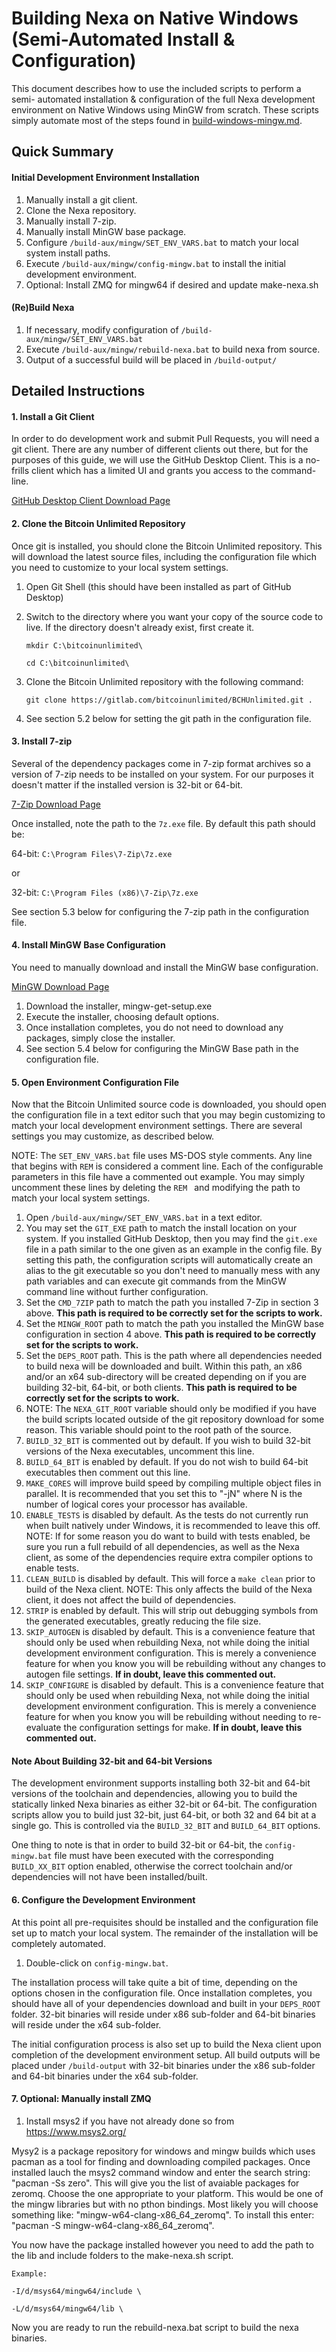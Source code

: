 Building Nexa on Native Windows (Semi-Automated Install & Configuration)
===========================================================================

This document describes how to use the included scripts to perform a semi-
automated installation & configuration of the full Nexa development
environment on Native Windows using MinGW from scratch.  These scripts simply
automate most of the steps found in [build-windows-mingw.md](/doc/build-windows-mingw.md).


Quick Summary
-------------

#### Initial Development Environment Installation

1. Manually install a git client.
2. Clone the Nexa repository.
3. Manually install 7-zip.
4. Manually install MinGW base package.
5. Configure `/build-aux/mingw/SET_ENV_VARS.bat` to match your local system
   install paths.
6. Execute `/build-aux/mingw/config-mingw.bat` to install the initial development
   environment.
7. Optional: Install ZMQ for mingw64 if desired and update make-nexa.sh


#### (Re)Build Nexa

1. If necessary, modify configuration of `/build-aux/mingw/SET_ENV_VARS.bat`
2. Execute `/build-aux/mingw/rebuild-nexa.bat` to build nexa from source.
3. Output of a successful build will be placed in `/build-output/`


Detailed Instructions
---------------------

#### 1. Install a Git Client

In order to do development work and submit Pull Requests, you will need a git
client.  There are any number of different clients out there, but for the
purposes of this guide, we will use the GitHub Desktop Client.  This is a
no-frills client which has a limited UI and grants you access to the command-
line.

[GitHub Desktop Client Download Page](https://desktop.github.com/)


#### 2. Clone the Bitcoin Unlimited Repository

Once git is installed, you should clone the Bitcoin Unlimited repository.  This
will download the latest source files, including the configuration file which
you need to customize to your local system settings.

1. Open Git Shell (this should have been installed as part of GitHub Desktop)
2. Switch to the directory where you want your copy of the source code to live.
   If the directory doesn't already exist, first create it.
	
	`mkdir C:\bitcoinunlimited\`
	
	`cd C:\bitcoinunlimited\`
	
3. Clone the Bitcoin Unlimited repository with the following command:

	`git clone https://gitlab.com/bitcoinunlimited/BCHUnlimited.git .`
	
4. See section 5.2 below for setting the git path in the configuration file.

	
#### 3. Install 7-zip

Several of the dependency packages come in 7-zip format archives so a version of
7-zip needs to be installed on your system.  For our purposes it doesn't matter
if the installed version is 32-bit or 64-bit.

[7-Zip Download Page](http://www.7-zip.org/)

Once installed, note the path to the `7z.exe` file.
By default this path should be:

64-bit: `C:\Program Files\7-Zip\7z.exe`

or

32-bit: `C:\Program Files (x86)\7-Zip\7z.exe`

	
See section 5.3 below for configuring the 7-zip path in the configuration file.


#### 4. Install MinGW Base Configuration

You need to manually download and install the MinGW base configuration.

[MinGW Download Page](http://sourceforge.net/projects/mingw/files/Installer/)


1. Download the installer, mingw-get-setup.exe
2. Execute the installer, choosing default options.
3. Once installation completes, you do not need to download any packages, simply
   close the installer.
4. See section 5.4 below for configuring the MinGW Base path in the
   configuration file.


#### 5. Open Environment Configuration File

Now that the Bitcoin Unlimited source code is downloaded, you should open the
configuration file in a text editor such that you may begin customizing to match
your local development environment settings.  There are several settings you may
customize, as described below.

NOTE: The `SET_ENV_VARS.bat` file uses MS-DOS style comments.  Any line that
      begins with `REM` is considered a comment line.  Each of the configurable
	  parameters in this file have a commented out example.  You may simply
	  uncomment these lines by deleting the `REM ` and modifying the path to match
	  your local system settings.

1. Open `/build-aux/mingw/SET_ENV_VARS.bat` in a text editor.
2. You may set the `GIT_EXE` path to match the install location on your system.
   If you installed GitHub Desktop, then you may find the `git.exe` file in a path
   similar to the one given as an example in the config file.  By setting this
   path, the configuration scripts will automatically create an alias to the
   git executable so you don't need to manually mess with any path variables and
   can execute git commands from the MinGW command line without further
   configuration.
3. Set the `CMD_7ZIP` path to match the path you installed 7-Zip in section 3
   above.  **This path is required to be correctly set for the scripts to work.**
4. Set the `MINGW_ROOT` path to match the path you installed the MinGW base
   configuration in section 4 above.  **This path is required to be correctly set
   for the scripts to work.**
5. Set the `DEPS_ROOT` path.  This is the path where all dependencies needed to
   build nexa will be downloaded and built.  Within this path, an x86 and/or
   an x64 sub-directory will be created depending on if you are building 32-bit,
   64-bit, or both clients.  **This path is required to be correctly set for the
   scripts to work.**
6. NOTE: The `NEXA_GIT_ROOT` variable should only be modified if you have the
   build scripts located outside of the git repository download for some reason.
   This variable should point to the root path of the source.
7. `BUILD_32_BIT` is commented out by default.  If you wish to build 32-bit
   versions of the Nexa executables, uncomment this line.
8. `BUILD_64_BIT` is enabled by default.  If you do not wish to build 64-bit
   executables then comment out this line.
9. `MAKE_CORES` will improve build speed by compiling multiple object files in
   parallel.  It is recommended that you set this to "-jN" where N is the number
   of logical cores your processor has available.
10. `ENABLE_TESTS` is disabled by default.  As the tests do not currently run
   when built natively under Windows, it is recommended to leave this off.
   NOTE: If for some reason you do want to build with tests enabled, be sure
   you run a full rebuild of all dependencies, as well as the Nexa client, as
   some of the dependencies require extra compiler options to enable tests.
11. `CLEAN_BUILD` is disabled by default.  This will force a `make clean` prior
   to build of the Nexa client.
   NOTE: This only affects the build of the Nexa client, it does not affect
   the build of dependencies.
12. `STRIP` is enabled by default.  This will strip out debugging symbols from
   the generated executables, greatly reducing the file size.
13. `SKIP_AUTOGEN` is disabled by default.  This is a convenience feature that
   should only be used when rebuilding Nexa, not while doing the initial
   development environment configuration.  This is merely a convenience feature
   for when you know you will be rebuilding without any changes to autogen file
   settings.  **If in doubt, leave this commented out.**
14. `SKIP_CONFIGURE` is disabled by default.  This is a convenience feature that
   should only be used when rebuilding Nexa, not while doing the initial
   development environment configuration.  This is merely a convenience feature
   for when you know you will be rebuilding without needing to re-evaluate the
   configuration settings for make.  **If in doubt, leave this commented out.**


#### Note About Building 32-bit and 64-bit Versions

The development environment supports installing both 32-bit and 64-bit versions
of the toolchain and dependencies, allowing you to build the statically linked
Nexa binaries as either 32-bit or 64-bit.  The configuration scripts allow
you to build just 32-bit, just 64-bit, or both 32 and 64 bit at a single go.
This is controlled via the `BUILD_32_BIT` and `BUILD_64_BIT` options.

One thing to note is that in order to build 32-bit or 64-bit, the 
`config-mingw.bat` file must have been executed with the corresponding
`BUILD_XX_BIT` option enabled, otherwise the correct toolchain and/or
dependencies will not have been installed/built.


#### 6. Configure the Development Environment

At this point all pre-requisites should be installed and the configuration file
set up to match your local system.  The remainder of the installation will be
completely automated.

1. Double-click on `config-mingw.bat`.

The installation process will take quite a bit of time, depending on the options
chosen in the configuration file.  Once installation completes, you should have
all of your dependencies download and built in your `DEPS_ROOT` folder.  32-bit
binaries will reside under x86 sub-folder and 64-bit binaries will reside under
the x64 sub-folder.

The initial configuration process is also set up to build the Nexa client
upon completion of the development environment setup.  All build outputs will
be placed under `/build-output` with 32-bit binaries under the x86 sub-folder
and 64-bit binaries under the x64 sub-folder.

#### 7. Optional: Manually install ZMQ

1.  Install msys2 if you have not already done so from https://www.msys2.org/

Mysy2 is a package repository for windows and mingw builds which uses pacman
as a tool for finding and downloading compiled packages. Once installed lauch
the msys2 command window and enter the search string:  "pacman -Ss zero".  This
will give you the list of avaiable packages for zeromq. Choose the one appropriate
to your platform.  This would be one of the mingw libraries but with no pthon
bindings. Most likely you will choose something like: "mingw-w64-clang-x86_64_zeromq".
To install this enter: "pacman -S mingw-w64-clang-x86_64_zeromq".

You now have the package installed however you need to add the path to the lib and include
folders to the make-nexa.sh script.

    Example:

	-I/d/msys64/mingw64/include \

	-L/d/msys64/mingw64/lib \

Now you are ready to run the rebuild-nexa.bat script to build the nexa binaries.

